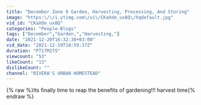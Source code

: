 ```yaml
---
title: "December Zone 9 Garden, Harvesting, Processing, And Storing"
image: "https:\/\/i.ytimg.com\/vi\/CKaXde_ux8Q\/hqdefault.jpg"
vid_id: "CKaXde_ux8Q"
categories: "People-Blogs"
tags: ["December","Garden,","Harvesting,"]
date: "2021-12-20T16:32:38+03:00"
vid_date: "2021-12-19T18:59:37Z"
duration: "PT17M27S"
viewcount: "53"
likeCount: "13"
dislikeCount: ""
channel: "RIVERA'S URBAN HOMESTEAD"
---
```

{% raw %}Its finally time to reap the benefits of gardening!!! harvest time{% endraw %}
